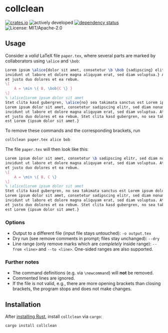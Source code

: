 # collclean

[![crates.io](https://img.shields.io/crates/v/collclean.svg)](https://crates.io/crates/collclean)
![actively developed](https://img.shields.io/badge/maintenance-actively--developed-brightgreen.svg)
[![dependency status](https://deps.rs/crate/collclean/0.4.0/status.svg)](https://deps.rs/crate/collclean/0.3.0)
![License: MIT/Apache-2.0](https://img.shields.io/crates/l/collclean.svg)

## Usage

Consider a _valid_ LaTeX file `paper.tex`, where several parts are marked by collaborators using `\alice` and `\bob`:

```tex
Lorem ipsum \alice{dolor sit amet, consetetur \b \bob {sadipscing} elitr, sed diam nonumy eirmod tempor 
invidunt ut labore et dolore magna aliquyam erat, sed diam voluptua.} At vero eos et accusam
et justo duo dolores et ea rebum. 
\[
    A = \min \{ B, \bob{C \} }
\]
% \alice{Lorem ipsum dolor sit amet
Stet clita kasd gubergren, \alice{no} sea takimata sanctus est Lorem ipsum dolor sit amet. 
Lorem ipsum dolor sit amet, consetetur sadipscing elitr, sed diam nonumy eirmod tempor 
invidunt ut labore et dolore magna aliquyam erat, sed diam voluptua. At vero eos et accusam 
et justo duo dolores et ea rebum. Stet clita kasd gubergren, no sea takimata sanctus 
est Lorem {ipsum dolor sit amet.}
```

To remove these commands and the corresponding brackets, run 

```bash
collclean paper.tex alice bob
```

 The file `paper.tex` will then look like this:

```tex
Lorem ipsum dolor sit amet, consetetur \b sadipscing elitr, sed diam nonumy eirmod tempor 
invidunt ut labore et dolore magna aliquyam erat, sed diam voluptua. At vero eos et accusam
et justo duo dolores et ea rebum. 
\[
    A = \min \{ B, C \} 
\]
% \alice{Lorem ipsum dolor sit amet
Stet clita kasd gubergren, no sea takimata sanctus est Lorem ipsum dolor sit amet. 
Lorem ipsum dolor sit amet, consetetur sadipscing elitr, sed diam nonumy eirmod tempor 
invidunt ut labore et dolore magna aliquyam erat, sed diam voluptua. At vero eos et accusam 
et justo duo dolores et ea rebum. Stet clita kasd gubergren, no sea takimata sanctus 
est Lorem {ipsum dolor sit amet.}
```

### Options

* Output to a different file (input file stays untouched): `-o output.tex`
* Dry run (see remove comments in prompt; files stay unchanged): `--dry`
* Line range (only remove marks which are _completely_ inside range): `--from <line>` and `--to <line>`. One-sided ranges are also supported.

### Further notes

* The command definitions (e.g. via `\newcommand`) will **not** be removed.
* Commented lines are ignored.
* If the file is not valid, e.g., there are more opening brackets than closing brackets, the program stops and does not make changes.


## Installation

After [installing Rust](https://rustup.rs/), install `collclean` via `cargo`:

```bash
cargo install collclean
```


